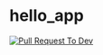 # hello_app

[![Pull Request To Dev](https://github.com/A1isandr/hello_app/actions/workflows/test.yml/badge.svg)](https://github.com/A1isandr/hello_app/actions/workflows/test.yml)
